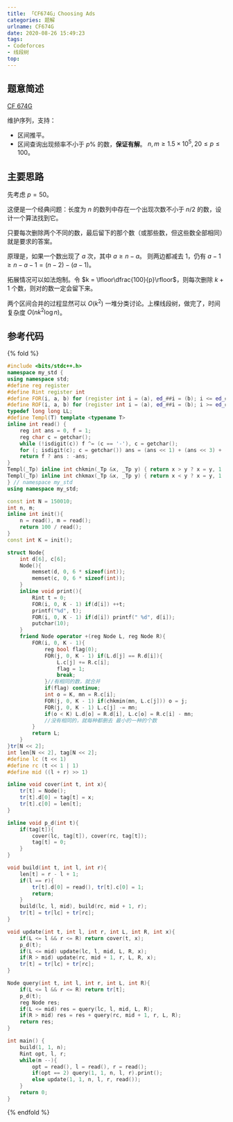 ```yaml
---
title: 「CF674G」Choosing Ads
categories: 题解
urlname: CF674G
date: 2020-08-26 15:49:23
tags:
- Codeforces
- 线段树
top:
---
```


## 题意简述

[CF 674G](https://codeforces.com/contest/674/problem/G)

维护序列，支持：
- 区间推平。
- 区间查询出现频率不小于 $p\%$ 的数，**保证有解**。
$n, m\ge 1.5\times 10^5, 20\le p\le 100$。

<!-- more -->

## 主要思路

先考虑 $p = 50$。

这便是一个经典问题：长度为 $n$ 的数列中存在一个出现次数不小于 $n/2$ 的数，设计一个算法找到它。

只要每次删除两个不同的数，最后留下的那个数（或那些数，但这些数全部相同）就是要求的答案。

原理是，如果一个数出现了 $a$ 次，其中 $a\ge n−a$。
则两边都减去 $1$，仍有 $a−1\ge n−a−1=(n−2)−(a−1)$。

拓展情况可以如法炮制。令 $k = \lfloor\dfrac{100}{p}\rfloor$，则每次删除 $k + 1$ 个数，则对的数一定会留下来。

两个区间合并的过程显然可以 $O(k^2)$ 一堆分类讨论。上棵线段树，做完了，时间复杂度 $O(n k^2\log n)$。

## 参考代码

{% fold %}
```cpp
#include <bits/stdc++.h>
namespace my_std {
using namespace std;
#define reg register
#define Rint register int
#define FOR(i, a, b) for (register int i = (a), ed_##i = (b); i <= ed_##i; ++i)
#define ROF(i, a, b) for (register int i = (a), ed_##i = (b); i >= ed_##i; --i)
typedef long long LL;
#define Templ(T) template <typename T>
inline int read() {
    reg int ans = 0, f = 1;
    reg char c = getchar();
    while (!isdigit(c)) f ^= (c == '-'), c = getchar();
    for (; isdigit(c); c = getchar()) ans = (ans << 1) + (ans << 3) + (c ^ 48);
    return f ? ans : -ans;
}
Templ(_Tp) inline int chkmin(_Tp &x, _Tp y) { return x > y ? x = y, 1 : 0; }
Templ(_Tp) inline int chkmax(_Tp &x, _Tp y) { return x < y ? x = y, 1 : 0; }
} // namespace my_std
using namespace my_std;

const int N = 150010;
int n, m;
inline int init(){
    n = read(), m = read();
    return 100 / read();
}
const int K = init();

struct Node{
    int d[6], c[6];
    Node(){
        memset(d, 0, 6 * sizeof(int));
        memset(c, 0, 6 * sizeof(int));
    }
    inline void print(){
        Rint t = 0;
        FOR(i, 0, K - 1) if(d[i]) ++t;
        printf("%d", t);
        FOR(i, 0, K - 1) if(d[i]) printf(" %d", d[i]);
        putchar(10);
    }
    friend Node operator +(reg Node L, reg Node R){
        FOR(i, 0, K - 1){
            reg bool flag(0);
            FOR(j, 0, K - 1) if(L.d[j] == R.d[i]){
                L.c[j] += R.c[i];
                flag = 1;
                break;
            }//有相同的数，就合并
            if(flag) continue;
            int o = K, mn = R.c[i];
            FOR(j, 0, K - 1) if(chkmin(mn, L.c[j])) o = j;
            FOR(j, 0, K - 1) L.c[j] -= mn;
            if(o < K) L.d[o] = R.d[i], L.c[o] = R.c[i] - mn;
            //没有相同的，就每种都删去 最小的一种的个数
        }
        return L;
    }
}tr[N << 2];
int len[N << 2], tag[N << 2];
#define lc (t << 1)
#define rc (t << 1 | 1)
#define mid ((l + r) >> 1)

inline void cover(int t, int x){
    tr[t] = Node();
    tr[t].d[0] = tag[t] = x;
    tr[t].c[0] = len[t];
}

inline void p_d(int t){
    if(tag[t]){
        cover(lc, tag[t]), cover(rc, tag[t]);
        tag[t] = 0;
    }
}

void build(int t, int l, int r){
    len[t] = r - l + 1;
    if(l == r){
        tr[t].d[0] = read(), tr[t].c[0] = 1;
        return;
    }
    build(lc, l, mid), build(rc, mid + 1, r);
    tr[t] = tr[lc] + tr[rc];
}

void update(int t, int l, int r, int L, int R, int x){
    if(L <= l && r <= R) return cover(t, x);
    p_d(t);
    if(L <= mid) update(lc, l, mid, L, R, x);
    if(R > mid) update(rc, mid + 1, r, L, R, x);
    tr[t] = tr[lc] + tr[rc];
}

Node query(int t, int l, int r, int L, int R){
    if(L <= l && r <= R) return tr[t];
    p_d(t);
    reg Node res;
    if(L <= mid) res = query(lc, l, mid, L, R);
    if(R > mid) res = res + query(rc, mid + 1, r, L, R);
    return res;
}

int main() {
    build(1, 1, n);
    Rint opt, l, r;
    while(m --){
        opt = read(), l = read(), r = read();
        if(opt == 2) query(1, 1, n, l, r).print();
        else update(1, 1, n, l, r, read());
    }
    return 0;
}
```
{% endfold %}